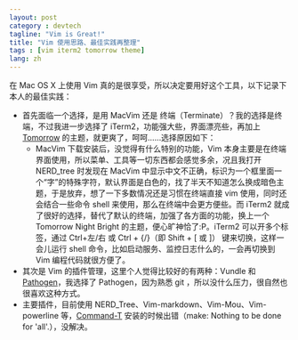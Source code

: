 ```yaml
---
layout: post
category : devtech
tagline: "Vim is Great!"
title: "Vim 使用思路、最佳实践再整理"
tags : [vim iterm2 tomorrow theme]
lang: zh
---
```


在 Mac OS X 上使用 Vim 真的是很享受，所以决定要用好这个工具，以下记录下本人的最佳实践：

* 首先面临一个选择，是用 MacVim 还是 终端（Terminate）？我的选择是终端，不过我进一步选择了 iTerm2，功能强大些，界面漂亮些，再加上 [Tomorrow](https://github.com/chriskempson/tomorrow-theme) 的主题，就更爽了，呵呵……选择原因如下：
  - MacVim 下载安装后，没觉得有什么特别的功能，Vim 本身主要是在终端界面使用，所以菜单、工具等一切东西都会感觉多余，况且我打开 NERD_tree 时发现在 MacVim 中显示中文不正确，标识为一个框里面一个“字”的特殊字符，默认界面是白色的，找了半天不知道怎么换成暗色主题，于是放弃，想了一下多数情况还是习惯在终端直接 vim 使用，同时还会结合一些命令 shell 来使用，那么在终端中会更方便些。而 iTerm2 就成了很好的选择，替代了默认的终端，加强了各方面的功能，换上一个 Tomorrow Night Bright 的主题，便心旷神恰了:P。iTerm2 可以开多个标签，通过 Ctrl+左/右 或 Ctrl + {/}（即 Shift + [ 或 ]） 键来切换，这样一会儿运行 shell 命令，比如启动服务、监控日志什么的，一会再切换到 Vim 编程代码就很方便了。
* 其次是 Vim 的插件管理，这里个人觉得比较好的有两种：Vundle 和 [Pathogen](https://github.com/tpope/vim-pathogen)，我选择了 Pathogen，因为熟悉 git ，所以没什么压力，很自然也很喜欢这种方式。
* 主要插件，目前使用 NERD_Tree、Vim-markdown、Vim-Mou、Vim-powerline 等，[Command-T](https://github.com/wincent/Command-T) 安装的时候出错（make: Nothing to be done for 'all'.），没解决。
